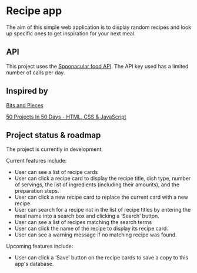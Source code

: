 # Recipe app

The aim of this simple web application is to display random recipes and look up specific ones to get inspiration for your next meal.

## API

This project uses the [Spoonacular food API](https://spoonacular.com/food-api).
The API key used has a limited number of calls per day.

## Inspired by

[Bits and Pieces](https://blog.bitsrc.io/15-app-ideas-to-build-and-level-up-your-coding-skills-28612c72a3b1)

[50 Projects In 50 Days - HTML, CSS & JavaScript](https://www.udemy.com/course/50-projects-50-days/)

## Project status & roadmap

The project is currently in development.

Current features include:

- User can see a list of recipe cards
- User can click a recipe card to display the recipe title, dish type, number of servings, the list of ingredients (including their amounts), and the preparation steps.
- User can click a new recipe card to replace the current card with a new recipe.
- User can search for a recipe not in the list of recipe titles by entering the meal name into a search box and clicking a ‘Search’ button.
- User can see a list of recipes matching the search terms
- User can click the name of the recipe to display its recipe card.
- User can see a warning message if no matching recipe was found.

Upcoming features include:

- User can click a ‘Save’ button on the recipe cards to save a copy to this app's database.
